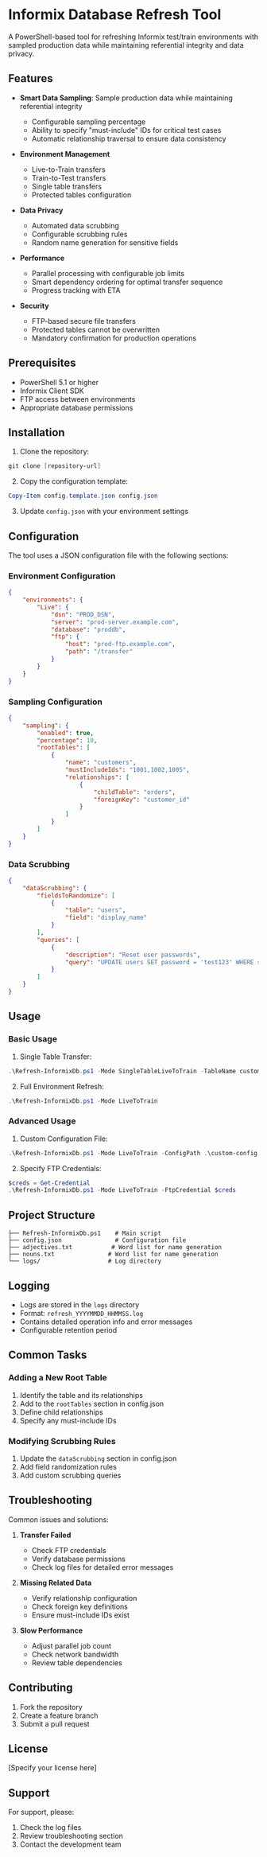 # Informix Database Refresh Tool

A PowerShell-based tool for refreshing Informix test/train environments with sampled production data while maintaining referential integrity and data privacy.

## Features

- **Smart Data Sampling**: Sample production data while maintaining referential integrity
  - Configurable sampling percentage
  - Ability to specify "must-include" IDs for critical test cases
  - Automatic relationship traversal to ensure data consistency

- **Environment Management**
  - Live-to-Train transfers
  - Train-to-Test transfers
  - Single table transfers
  - Protected tables configuration

- **Data Privacy**
  - Automated data scrubbing
  - Configurable scrubbing rules
  - Random name generation for sensitive fields

- **Performance**
  - Parallel processing with configurable job limits
  - Smart dependency ordering for optimal transfer sequence
  - Progress tracking with ETA

- **Security**
  - FTP-based secure file transfers
  - Protected tables cannot be overwritten
  - Mandatory confirmation for production operations

## Prerequisites

- PowerShell 5.1 or higher
- Informix Client SDK
- FTP access between environments
- Appropriate database permissions

## Installation

1. Clone the repository:
```powershell
git clone [repository-url]
```

2. Copy the configuration template:
```powershell
Copy-Item config.template.json config.json
```

3. Update `config.json` with your environment settings

## Configuration

The tool uses a JSON configuration file with the following sections:

### Environment Configuration
```json
{
    "environments": {
        "Live": {
            "dsn": "PROD_DSN",
            "server": "prod-server.example.com",
            "database": "proddb",
            "ftp": {
                "host": "prod-ftp.example.com",
                "path": "/transfer"
            }
        }
    }
}
```

### Sampling Configuration
```json
{
    "sampling": {
        "enabled": true,
        "percentage": 10,
        "rootTables": [
            {
                "name": "customers",
                "mustIncludeIds": "1001,1002,1005",
                "relationships": [
                    {
                        "childTable": "orders",
                        "foreignKey": "customer_id"
                    }
                ]
            }
        ]
    }
}
```

### Data Scrubbing
```json
{
    "dataScrubbing": {
        "fieldsToRandomize": [
            {
                "table": "users",
                "field": "display_name"
            }
        ],
        "queries": [
            {
                "description": "Reset user passwords",
                "query": "UPDATE users SET password = 'test123' WHERE status = 'A'"
            }
        ]
    }
}
```

## Usage

### Basic Usage

1. Single Table Transfer:
```powershell
.\Refresh-InformixDb.ps1 -Mode SingleTableLiveToTrain -TableName customers
```

2. Full Environment Refresh:
```powershell
.\Refresh-InformixDb.ps1 -Mode LiveToTrain
```

### Advanced Usage

1. Custom Configuration File:
```powershell
.\Refresh-InformixDb.ps1 -Mode LiveToTrain -ConfigPath .\custom-config.json
```

2. Specify FTP Credentials:
```powershell
$creds = Get-Credential
.\Refresh-InformixDb.ps1 -Mode LiveToTrain -FtpCredential $creds
```

## Project Structure

```
├── Refresh-InformixDb.ps1    # Main script
├── config.json               # Configuration file
├── adjectives.txt           # Word list for name generation
├── nouns.txt               # Word list for name generation
└── logs/                   # Log directory
```

## Logging

- Logs are stored in the `logs` directory
- Format: `refresh_YYYYMMDD_HHMMSS.log`
- Contains detailed operation info and error messages
- Configurable retention period

## Common Tasks

### Adding a New Root Table
1. Identify the table and its relationships
2. Add to the `rootTables` section in config.json
3. Define child relationships
4. Specify any must-include IDs

### Modifying Scrubbing Rules
1. Update the `dataScrubbing` section in config.json
2. Add field randomization rules
3. Add custom scrubbing queries

## Troubleshooting

Common issues and solutions:

1. **Transfer Failed**
   - Check FTP credentials
   - Verify database permissions
   - Check log files for detailed error messages

2. **Missing Related Data**
   - Verify relationship configuration
   - Check foreign key definitions
   - Ensure must-include IDs exist

3. **Slow Performance**
   - Adjust parallel job count
   - Check network bandwidth
   - Review table dependencies

## Contributing

1. Fork the repository
2. Create a feature branch
3. Submit a pull request

## License

[Specify your license here]

## Support

For support, please:
1. Check the log files
2. Review troubleshooting section
3. Contact the development team
